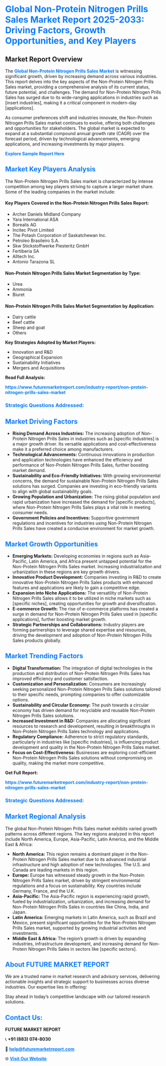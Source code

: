 <h1 style="color: #007BFF;">Global Non-Protein Nitrogen Prills Sales Market Report 2025-2033: Driving Factors, Growth Opportunities, and Key Players</h1>

<section id="overview">
<h2>Market Report Overview</h2>
<p>The <a href="https://www.futuremarketreport.com/industry-report/non-protein-nitrogen-prills-sales-market" style="color: #007BFF; text-decoration: none;"><strong>Global Non-Protein Nitrogen Prills Sales Market</strong></a> is witnessing significant growth, driven by increasing demand across various industries. This report delves into the key aspects of the Non-Protein Nitrogen Prills Sales market, providing a comprehensive analysis of its current status, future potential, and challenges. The demand for Non-Protein Nitrogen Prills Sales has surged due to its wide-ranging applications in industries such as [insert industries], making it a critical component in modern-day [applications].</p>
<p>As consumer preferences shift and industries innovate, the Non-Protein Nitrogen Prills Sales market continues to evolve, offering both challenges and opportunities for stakeholders. The global market is expected to expand at a substantial compound annual growth rate (CAGR) over the forecast period, driven by technological advancements, emerging applications, and increasing investments by major players.</p>
</section>

<section id="overview">
<p><a href="https://www.futuremarketreport.com/request-sample/reportId=104702" style="color: #007BFF; text-decoration: none;"><strong>Explore Sample Report Here</strong></a></p>
</section>

<section id="key-players">
<h2 style="color: #007BFF;">Market Key Players Analysis</h2>
<p>The Non-Protein Nitrogen Prills Sales market is characterized by intense competition among key players striving to capture a larger market share. Some of the leading companies in the market include:</p>
<h4>Key Players Covered in the Non-Protein Nitrogen Prills Sales Report:</h4>
<ul><li>Archer Daniels Midland Company</li><li>Yara International ASA</li><li>Borealis AG</li><li>Incitec Pivot Limited</li><li>The Potash Corporation of Saskatchewan Inc.</li><li>Petroleo Brasileiro S.A.</li><li>Skw Stickstoffwerke Piesteritz GmbH</li><li>Fertiberia SA</li><li>Alltech Inc.</li><li>Antonio Tarazona SL</li></ul>
<h4>Non-Protein Nitrogen Prills Sales Market Segmentation by Type:</h4>
<ul><li>Urea</li><li>Ammonia</li><li>Biuret</li></ul>

<h4>Non-Protein Nitrogen Prills Sales Market Segmentation by Application:</h4>
<ul><li>Dairy cattle</li><li>Beef cattle</li><li>Sheep and goat</li><li>Others</li></ul>
<p><strong>Key Strategies Adopted by Market Players:</strong></p>
<ul>
<li>Innovation and R&D</li>
<li>Geographical Expansion</li>
<li>Sustainability Initiatives</li>
<li>Mergers and Acquisitions</li>
</ul>
</section>

<section>
<p><strong>Read Full Analysis: </strong></p><a href="https://www.futuremarketreport.com/industry-report/non-protein-nitrogen-prills-sales-market" style="color: #007BFF; text-decoration: none;"><strong>https://www.futuremarketreport.com/industry-report/non-protein-nitrogen-prills-sales-market</strong></a>
<h3 style="color: #007BFF;">Strategic Questions Addressed:</h3>
</section>

<section id="driving-factors">
<h2 style="color: #007BFF;">Market Driving Factors</h2>
<ul>
<li><strong>Rising Demand Across Industries:</strong> The increasing adoption of Non-Protein Nitrogen Prills Sales in industries such as [specific industries] is a major growth driver. Its versatile applications and cost-effectiveness make it a preferred choice among manufacturers.</li>
<li><strong>Technological Advancements:</strong> Continuous innovations in production and application technologies have enhanced the efficiency and performance of Non-Protein Nitrogen Prills Sales, further boosting market demand.</li>
<li><strong>Sustainability and Eco-Friendly Initiatives:</strong> With growing environmental concerns, the demand for sustainable Non-Protein Nitrogen Prills Sales solutions has surged. Companies are investing in eco-friendly variants to align with global sustainability goals.</li>
<li><strong>Growing Population and Urbanization:</strong> The rising global population and rapid urbanization have increased the demand for [specific products], where Non-Protein Nitrogen Prills Sales plays a vital role in meeting consumer needs.</li>
<li><strong>Government Policies and Incentives:</strong> Supportive government regulations and incentives for industries using Non-Protein Nitrogen Prills Sales have created a conducive environment for market growth.</li>
</ul>
</section>

<section id="growth-opportunities">
<h2 style="color: #007BFF;">Market Growth Opportunities</h2>
<ul>
<li><strong>Emerging Markets:</strong> Developing economies in regions such as Asia-Pacific, Latin America, and Africa present untapped potential for the Non-Protein Nitrogen Prills Sales market. Increasing industrialization and urbanization in these regions are key growth drivers.</li>
<li><strong>Innovative Product Development:</strong> Companies investing in R&D to create innovative Non-Protein Nitrogen Prills Sales products with enhanced features and applications are likely to gain a competitive edge.</li>
<li><strong>Expansion into Niche Applications:</strong> The versatility of Non-Protein Nitrogen Prills Sales allows it to be utilized in niche markets such as [specific niches], creating opportunities for growth and diversification.</li>
<li><strong>E-commerce Growth:</strong> The rise of e-commerce platforms has created a surge in demand for Non-Protein Nitrogen Prills Sales used in [specific applications], further boosting market growth.</li>
<li><strong>Strategic Partnerships and Collaborations:</strong> Industry players are forming partnerships to leverage shared expertise and resources, driving the development and adoption of Non-Protein Nitrogen Prills Sales products globally.</li>
</ul>
</section>

<section id="trending-factors">
<h2 style="color: #007BFF;">Market Trending Factors</h2>
<ul>
<li><strong>Digital Transformation:</strong> The integration of digital technologies in the production and distribution of Non-Protein Nitrogen Prills Sales has improved efficiency and customer satisfaction.</li>
<li><strong>Customization and Personalization:</strong> Consumers are increasingly seeking personalized Non-Protein Nitrogen Prills Sales solutions tailored to their specific needs, prompting companies to offer customizable options.</li>
<li><strong>Sustainability and Circular Economy:</strong> The push towards a circular economy has driven demand for recyclable and reusable Non-Protein Nitrogen Prills Sales solutions.</li>
<li><strong>Increased Investment in R&D:</strong> Companies are allocating significant resources to research and development, resulting in breakthroughs in Non-Protein Nitrogen Prills Sales technology and applications.</li>
<li><strong>Regulatory Compliance:</strong> Adherence to strict regulatory standards, particularly in industries like [specific industries], is influencing product development and quality in the Non-Protein Nitrogen Prills Sales market.</li>
<li><strong>Focus on Cost-Effectiveness:</strong> Businesses are exploring cost-efficient Non-Protein Nitrogen Prills Sales solutions without compromising on quality, making the market more competitive.</li>
</ul>
</section>

<section>
<p><strong>Get Full Report: </strong></p><a href="https://www.futuremarketreport.com/industry-report/non-protein-nitrogen-prills-sales-market" style="color: #007BFF; text-decoration: none;"><strong>https://www.futuremarketreport.com/industry-report/non-protein-nitrogen-prills-sales-market</strong></a>
<h3 style="color: #007BFF;">Strategic Questions Addressed:</h3>
</section>


<section id="regional-analysis">
<h2 style="color: #007BFF;">Market Regional Analysis</h2>
<p>The global Non-Protein Nitrogen Prills Sales market exhibits varied growth patterns across different regions. The key regions analyzed in this report include North America, Europe, Asia-Pacific, Latin America, and the Middle East & Africa:</p>
<ul>
<li><strong>North America:</strong> This region remains a dominant player in the Non-Protein Nitrogen Prills Sales market due to its advanced industrial infrastructure and high adoption of new technologies. The U.S. and Canada are leading markets in this region.</li>
<li><strong>Europe:</strong> Europe has witnessed steady growth in the Non-Protein Nitrogen Prills Sales market, driven by stringent environmental regulations and a focus on sustainability. Key countries include Germany, France, and the U.K.</li>
<li><strong>Asia-Pacific:</strong> The Asia-Pacific region is experiencing rapid growth, fueled by industrialization, urbanization, and increasing demand for Non-Protein Nitrogen Prills Sales in countries like China, India, and Japan.</li>
<li><strong>Latin America:</strong> Emerging markets in Latin America, such as Brazil and Mexico, present significant opportunities for the Non-Protein Nitrogen Prills Sales market, supported by growing industrial activities and investments.</li>
<li><strong>Middle East & Africa:</strong> The region’s growth is driven by expanding industries, infrastructure development, and increasing demand for Non-Protein Nitrogen Prills Sales in sectors like [specific sectors].</li>
</ul>
</section>

<footer>
<h2 style="color: #007BFF;">About FUTURE MARKET REPORT</h2>
<p>We are a trusted name in market research and advisory services, delivering actionable insights and strategic support to businesses across diverse industries. Our expertise lies in offering:</p>

<p>Stay ahead in today’s competitive landscape with our tailored research solutions.</p>

<h2 style="color: #007BFF;">Contact Us:</h2>
<p><strong>FUTURE MARKET REPORT</strong></p>
<p>📞 <strong>+91 (883) 074-8030</strong></p>
<p>📧 <strong><a href="mailto:help@futuremarketreport.com" style="color: #007BFF;">help@futuremarketreport.com</a></strong></p>
<p>🌐 <strong><a href="https://www.futuremarketreport.com/" style="color: #007BFF;">Visit Our Website</a></strong></p>
</footer>